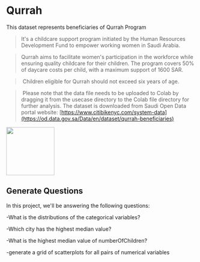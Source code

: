 
# Qurrah
This dataset represents beneficiaries of Qurrah Program

<a id='intro'></a>

> It's a childcare support program initiated by the Human Resources Development Fund to empower working women in Saudi Arabia.

> Qurrah aims to facilitate women's participation in the workforce while ensuring quality childcare for their children. The program covers 50% of daycare costs per child, with a maximum support of 1600 SAR.

>  Children eligible for Qurrah should not exceed six years of age.

>  Please note that the data file needs to be uploaded to Colab by dragging it from the usecase directory to the Colab file directory for further analysis.
> The dataset is downloaded from Saudi Open Data portal website: [https://www.citibikenyc.com/system-data](https://od.data.gov.sa/Data/en/dataset/qurrah-beneficiaries)


<img src="https://www.google.com/url?sa=i&url=https%3A%2F%2Fajel.sa%2Flocal%2Fdm4jpg&psig=AOvVaw1Zje9NH8FqLkbTrY2LSo-R&ust=1712106518490000&source=images&cd=vfe&opi=89978449&ved=0CBIQjRxqFwoTCKiQ2_mrooUDFQAAAAAdAAAAABAE" width="128"/>



## **Generate Questions**

In this project, we'll be answering the following questions:

-What is the distributions of the categorical variables?

-Which city has the highest median value?

-What is the highest median value of numberOfChildren?

-generate a grid of scatterplots for all pairs of numerical variables
